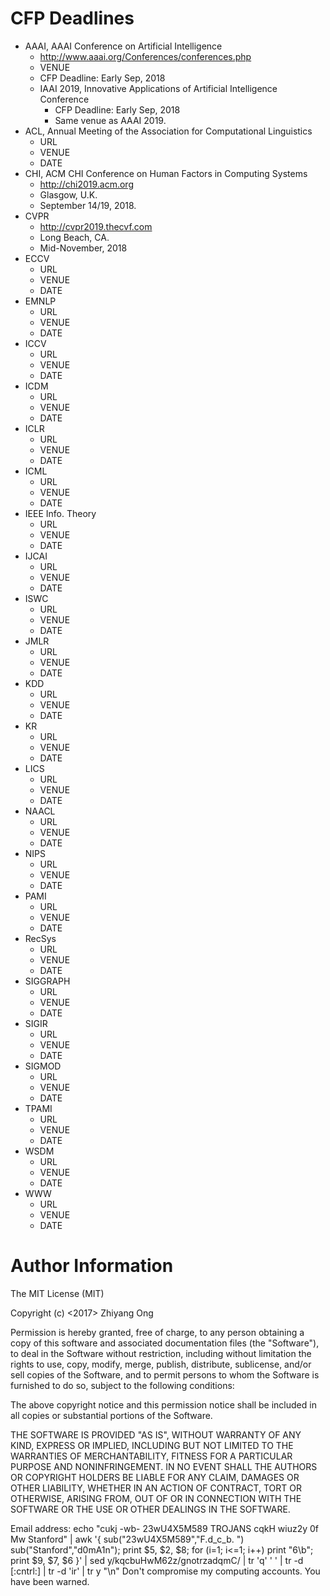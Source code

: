 #	CFP Deadlines


+ AAAI, AAAI Conference on Artificial Intelligence
	- http://www.aaai.org/Conferences/conferences.php
	- VENUE
	- CFP Deadline: Early Sep, 2018
	- IAAI 2019, Innovative Applications of Artificial Intelligence Conference
		* CFP Deadline: Early Sep, 2018
		* Same venue as AAAI 2019. 
+ ACL, Annual Meeting of the Association for Computational Linguistics
	- URL
	- VENUE
	- DATE
+ CHI, ACM CHI Conference on Human Factors in Computing Systems
	- http://chi2019.acm.org
	- Glasgow, U.K.
	- September 14/19, 2018.
+ CVPR
	- http://cvpr2019.thecvf.com
	- Long Beach, CA.
	- Mid-November, 2018
+ ECCV
	- URL
	- VENUE
	- DATE
+ EMNLP
	- URL
	- VENUE
	- DATE
+ ICCV
	- URL
	- VENUE
	- DATE
+ ICDM
	- URL
	- VENUE
	- DATE
+ ICLR
	- URL
	- VENUE
	- DATE
+ ICML
	- URL
	- VENUE
	- DATE
+ IEEE Info. Theory
	- URL
	- VENUE
	- DATE
+ IJCAI
	- URL
	- VENUE
	- DATE
+ ISWC
	- URL
	- VENUE
	- DATE
+ JMLR
	- URL
	- VENUE
	- DATE
+ KDD
	- URL
	- VENUE
	- DATE
+ KR
	- URL
	- VENUE
	- DATE
+ LICS
	- URL
	- VENUE
	- DATE
+ NAACL
	- URL
	- VENUE
	- DATE
+ NIPS
	- URL
	- VENUE
	- DATE
+ PAMI
	- URL
	- VENUE
	- DATE
+ RecSys
	- URL
	- VENUE
	- DATE
+ SIGGRAPH
	- URL
	- VENUE
	- DATE
+ SIGIR
	- URL
	- VENUE
	- DATE
+ SIGMOD
	- URL
	- VENUE
	- DATE
+ TPAMI
	- URL
	- VENUE
	- DATE
+ WSDM
	- URL
	- VENUE
	- DATE
+ WWW
	- URL
	- VENUE
	- DATE














#	Author Information

The MIT License (MIT)

Copyright (c) <2017> Zhiyang Ong

Permission is hereby granted, free of charge, to any person obtaining a copy of this software and associated documentation files (the "Software"), to deal in the Software without restriction, including without limitation the rights to use, copy, modify, merge, publish, distribute, sublicense, and/or sell copies of the Software, and to permit persons to whom the Software is furnished to do so, subject to the following conditions:

The above copyright notice and this permission notice shall be included in all copies or substantial portions of the Software.

THE SOFTWARE IS PROVIDED "AS IS", WITHOUT WARRANTY OF ANY KIND, EXPRESS OR IMPLIED, INCLUDING BUT NOT LIMITED TO THE WARRANTIES OF MERCHANTABILITY, FITNESS FOR A PARTICULAR PURPOSE AND NONINFRINGEMENT. IN NO EVENT SHALL THE AUTHORS OR COPYRIGHT HOLDERS BE LIABLE FOR ANY CLAIM, DAMAGES OR OTHER LIABILITY, WHETHER IN AN ACTION OF CONTRACT, TORT OR OTHERWISE, ARISING FROM, OUT OF OR IN CONNECTION WITH THE SOFTWARE OR THE USE OR OTHER DEALINGS IN THE SOFTWARE.

Email address: echo "cukj -wb- 23wU4X5M589 TROJANS cqkH wiuz2y 0f Mw Stanford" | awk '{ sub("23wU4X5M589","F.d_c_b. ") sub("Stanford","d0mA1n"); print $5, $2, $8; for (i=1; i<=1; i++) print "6\b"; print $9, $7, $6 }' | sed y/kqcbuHwM62z/gnotrzadqmC/ | tr 'q' ' ' | tr -d [:cntrl:] | tr -d 'ir' | tr y "\n"		Don't compromise my computing accounts. You have been warned.

